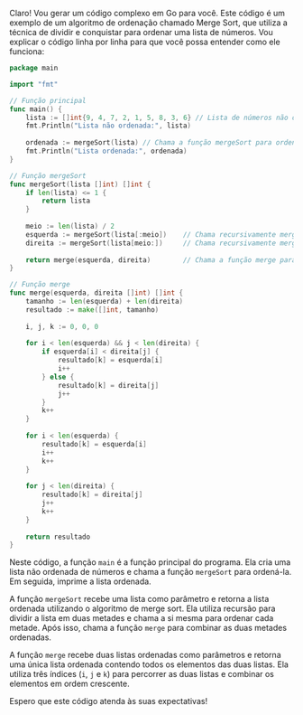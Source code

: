 Claro! Vou gerar um código complexo em Go para você. Este código é um exemplo de um algoritmo de ordenação chamado Merge Sort, que utiliza a técnica de dividir e conquistar para ordenar uma lista de números. Vou explicar o código linha por linha para que você possa entender como ele funciona:

```go
package main

import "fmt"

// Função principal
func main() {
    lista := []int{9, 4, 7, 2, 1, 5, 8, 3, 6} // Lista de números não ordenada
    fmt.Println("Lista não ordenada:", lista)
    
    ordenada := mergeSort(lista) // Chama a função mergeSort para ordenar a lista
    fmt.Println("Lista ordenada:", ordenada)
}

// Função mergeSort
func mergeSort(lista []int) []int {
    if len(lista) <= 1 {
        return lista
    }
    
    meio := len(lista) / 2
    esquerda := mergeSort(lista[:meio])    // Chama recursivamente mergeSort para a metade esquerda da lista
    direita := mergeSort(lista[meio:])     // Chama recursivamente mergeSort para a metade direita da lista
    
    return merge(esquerda, direita)        // Chama a função merge para combinar as duas metades ordenadas
}

// Função merge
func merge(esquerda, direita []int) []int {
    tamanho := len(esquerda) + len(direita)
    resultado := make([]int, tamanho)
    
    i, j, k := 0, 0, 0
    
    for i < len(esquerda) && j < len(direita) {
        if esquerda[i] < direita[j] {
            resultado[k] = esquerda[i]
            i++
        } else {
            resultado[k] = direita[j]
            j++
        }
        k++
    }
    
    for i < len(esquerda) {
        resultado[k] = esquerda[i]
        i++
        k++
    }
    
    for j < len(direita) {
        resultado[k] = direita[j]
        j++
        k++
    }
    
    return resultado
}
```

Neste código, a função `main` é a função principal do programa. Ela cria uma lista não ordenada de números e chama a função `mergeSort` para ordená-la. Em seguida, imprime a lista ordenada.

A função `mergeSort` recebe uma lista como parâmetro e retorna a lista ordenada utilizando o algoritmo de merge sort. Ela utiliza recursão para dividir a lista em duas metades e chama a si mesma para ordenar cada metade. Após isso, chama a função `merge` para combinar as duas metades ordenadas.

A função `merge` recebe duas listas ordenadas como parâmetros e retorna uma única lista ordenada contendo todos os elementos das duas listas. Ela utiliza três índices (`i`, `j` e `k`) para percorrer as duas listas e combinar os elementos em ordem crescente.

Espero que este código atenda às suas expectativas!